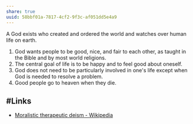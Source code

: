 ```yaml
---
share: true
uuid: 58bbf01a-7817-4cf2-9f3c-af051dd5e4a9
---
```

A God exists who created and ordered the world and watches over human life on earth.

1. God wants people to be good, nice, and fair to each other, as taught in the Bible and by most world religions.
2. The central goal of life is to be happy and to feel good about oneself.
3. God does not need to be particularly involved in one's life except when God is needed to resolve a problem.
4. Good people go to heaven when they die.

## #Links

* [Moralistic therapeutic deism - Wikipedia](https://en.wikipedia.org/wiki/Moralistic_therapeutic_deism)
